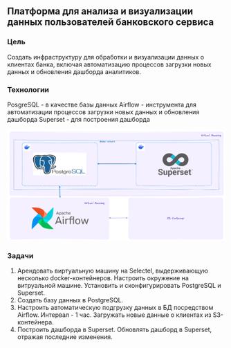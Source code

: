 ## Платформа для анализа и визуализации данных пользователей банковского сервиса

### Цель
Создать инфраструктуру для обработки и визуализации данных о клиентах банка, включая автоматизацию процессов загрузки новых данных и обновления дашборда аналитиков.

### Технологии
PosgreSQL - в качестве базы данных
Airflow - инструмента для автоматизации процессов загрузки новых данных и обновления дашборда
Superset - для построения дашборда

![Схема](scheme.png)

### Задачи
1. Арендовать виртуальную машину на Selectel, выдерживающую несколько docker-контейнеров. Настроить окружение на витруальной машине. Установить и сконфигурировать PostgreSQL и Superset.
2. Создать базу данных в PostgreSQL.
3. Настроить автоматическую подгрузку данных в БД посредством Airflow. Интервал - 1 час. Загружать новые данные о клиентах из S3-контейнера.
4. Построить дашборда в Superset. Обновлять дашборд в Superset, отражая последние изменения.

